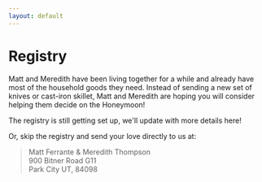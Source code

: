 ```yaml
---
layout: default
---
```


# Registry

Matt and Meredith have been living together for a while and already have most of the household goods they need. Instead of sending a new set of knives or cast-iron skillet, Matt and Meredith are hoping you will consider helping them decide on the Honeymoon!

The registry is still getting set up, we'll update with more details here!

Or, skip the registry and send your love directly to us at:

> Matt Ferrante & Meredith Thompson  
> 900 Bitner Road G11  
> Park City UT, 84098
